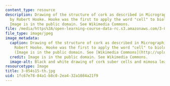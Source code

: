 ```yaml
---
content_type: resource
description: Drawing of the structure of cork as described in Micrographia (1665)
  by Robert Hooke. Hooke was the first to apply the word "cell" to biological objects.
  Image is in the public domain. See Wikimedia Commons.
file: /media/https%3A/open-learning-course-data-rc.s3.amazonaws.com/3-054-cellular-solids-structure-properties-and-applications-spring-2015/1fc67e7884a1b8c02ea432a1084a21f9_3-054s15-th.jpg
file_type: image/jpeg
image_metadata:
  caption: Drawing of the structure of cork as described in Micrographia (1665) by
    Robert Hooke. Hooke was the first to apply the word "cell" to biological objects.
    (Image is in the public domain. See [Wikimedia Commons](http://upload.wikimedia.org/wikipedia/commons/f/fe/RobertHookeMicrographia1665.jpg).)
  credit: Image is in the public domain. See Wikimedia Commons.
  image-alt: Black and white drawing of cork suber cells and mimosa leaves.
resourcetype: Image
title: 3-054s15-th.jpg
uid: 1fc67e78-84a1-b8c0-2ea4-32a1084a21f9
---
```

